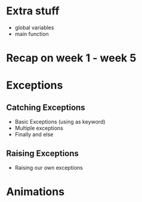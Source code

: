 
# Extra stuff

- global variables
- main function

# Recap on week 1 - week 5

# Exceptions

## Catching Exceptions

- Basic Exceptions (using as keyword)
- Multiple exceptions
- Finally and else

## Raising Exceptions

- Raising our own exceptions

# Animations
